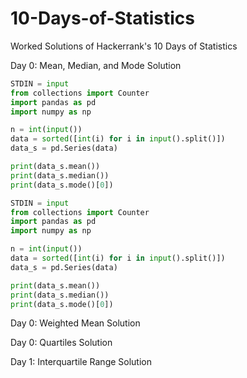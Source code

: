 # 10-Days-of-Statistics
Worked Solutions of Hackerrank's 10 Days of Statistics

Day 0: Mean, Median, and Mode Solution
```python
STDIN = input 
from collections import Counter
import pandas as pd 
import numpy as np

n = int(input())
data = sorted([int(i) for i in input().split()]) 
data_s = pd.Series(data)

print(data_s.mean())
print(data_s.median())
print(data_s.mode()[0])
```

```python
STDIN = input 
from collections import Counter
import pandas as pd 
import numpy as np

n = int(input())
data = sorted([int(i) for i in input().split()]) 
data_s = pd.Series(data)

print(data_s.mean())
print(data_s.median())
print(data_s.mode()[0])
```
Day 0: Weighted Mean
Solution

Day 0: Quartiles
Solution

Day 1: Interquartile Range
Solution
